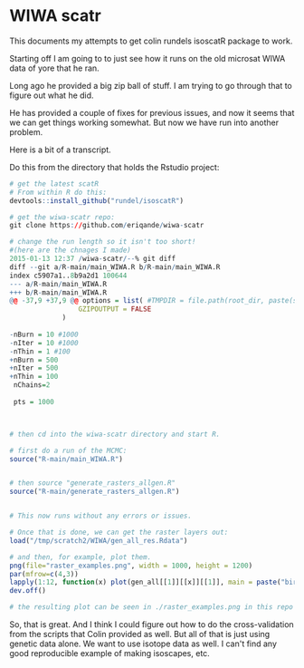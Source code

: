 
# WIWA scatr

This documents my attempts to get colin rundels isoscatR package to work.

Starting off I am going to to just see how it runs on the old microsat WIWA data of yore that
he ran.

Long ago he provided a big zip ball of stuff.  I am trying to go through that to figure out what he did.

He has provided a couple of fixes for previous issues, and now it seems that we can get things
working somewhat. But now we have run into another problem.

Here is a bit of a transcript.


Do this from the directory that holds the Rstudio project:
```r
# get the latest scatR
# From within R do this:
devtools::install_github("rundel/isoscatR")

# get the wiwa-scatr repo:
git clone https://github.com/eriqande/wiwa-scatr

# change the run length so it isn't too short!
#(here are the chnages I made)
2015-01-13 12:37 /wiwa-scatr/--% git diff
diff --git a/R-main/main_WIWA.R b/R-main/main_WIWA.R
index c5907a1..8b9a2d1 100644
--- a/R-main/main_WIWA.R
+++ b/R-main/main_WIWA.R
@@ -37,9 +37,9 @@ options = list( #TMPDIR = file.path(root_dir, paste(sp,suff,"/
                 GZIPOUTPUT = FALSE
             )
 
-nBurn = 10 #1000
-nIter = 10 #1000
-nThin = 1 #100
+nBurn = 500
+nIter = 500
+nThin = 100
 nChains=2
 
 pts = 1000



# then cd into the wiwa-scatr directory and start R.

# first do a run of the MCMC:
source("R-main/main_WIWA.R")


# then source "generate_rasters_allgen.R" 
source("R-main/generate_rasters_allgen.R")


# This now runs without any errors or issues.

# Once that is done, we can get the raster layers out:
load("/tmp/scratch2/WIWA/gen_all_res.Rdata")

# and then, for example, plot them.
png(file="raster_examples.png", width = 1000, height = 1200)
par(mfrow=c(4,3))
lapply(1:12, function(x) plot(gen_all[[1]][[x]][[1]], main = paste("bird", x)))
dev.off()

# the resulting plot can be seen in ./raster_examples.png in this repo
```


So, that is great.  And I think I could figure out how to do the cross-validation from the
scripts that Colin provided as well.  But all of that is just using genetic data alone.
We want to use isotope data as well. I can't find any good reproducible example of making
isoscapes, etc.

